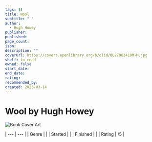```yaml
---
tags: []
title: Wool
subtitle: " "
author:
  - Hugh Howey
publisher: 
published: 
page_count: 
isbn: 
description: ""
coverUrl: https://covers.openlibrary.org/b/olid/OL27983419M-M.jpg
shelf: to-read
owned: false
start_date: 
end_date: 
rating: 
recommended_by: 
created: 2023-03-14
---
```


# Wool by Hugh Howey

![Book Cover Art](https://covers.openlibrary.org/b/olid/OL27983419M-M.jpg)


| --- | --- |
| Genre |  |
| Started |  |
| Finished |  |
| Rating | /5 |

